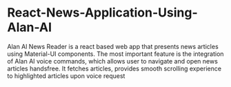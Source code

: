 # React-News-Application-Using-Alan-AI
Alan Al News Reader is a react based web app that presents news articles using Material-UI components. The most important feature is the integration of Alan AI voice commands, which allows user to navigate and open news articles handsfree. It fetches articles, provides smooth scrolling experience to highlighted articles upon voice request
